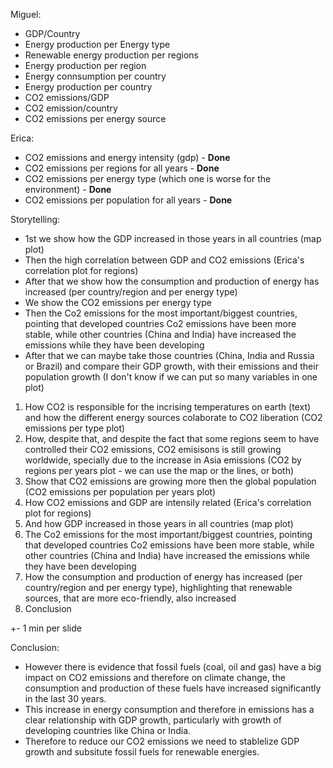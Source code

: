 Miguel:
- GDP/Country
- Energy production per Energy type
- Renewable energy production per regions
- Energy production per region
- Energy connsumption per country
- Energy production per country
- CO2 emissions/GDP
- CO2 emission/country
- CO2 emissions per energy source

Erica:
- CO2 emissions and energy intensity (gdp) - **Done**
- CO2 emissions per regions for all years - **Done**
- CO2 emissions per energy type (which one is worse for the environment) - **Done**
- CO2 emissions per population for all years - **Done**


Storytelling:
- 1st we show how the GDP increased in those years in all countries (map plot)
- Then the high correlation between GDP and CO2 emissions (Erica's correlation plot for regions)
- After that we show how the consumption and production of energy has increased (per country/region and per energy type)
- We show the CO2 emissions per energy type
- Then the Co2 emissions for the most important/biggest countries, pointing that developed countries Co2 emissions have been more stable, while other countries (China and India) have increased the emissions while they have been developing
- After that we can maybe take those countries (China, India and Russia or Brazil) and compare their GDP growth, with their emissions and their population growth (I don't know if we can put so many variables in one plot)


1) How CO2 is responsible for the incrising temperatures on earth (text) and how the different energy sources colaborate to CO2 liberation (CO2 emissions per type plot)
2) How, despite that, and despite the fact that some regions seem to have controlled their CO2 emissions, CO2 emisisons is still growing worldwide, specially due to the increase in Asia emissions (CO2 by regions per years plot - we can use the map or the lines, or both)
3) Show that CO2 emissions are growing more then the global population (CO2 emissions per population per years plot)
4) How CO2 emissions and GDP are intensily related (Erica's correlation plot for regions)
5) And how GDP increased in those years in all countries (map plot)
6) The Co2 emissions for the most important/biggest countries, pointing that developed countries Co2 emissions have been more stable, while other countries (China and India) have increased the emissions while they have been developing
7) How the consumption and production of energy has increased (per country/region and per energy type), highlighting that renewable sources, that are more eco-friendly, also increased
8) Conclusion


+- 1 min per slide

Conclusion:
- However there is evidence that fossil fuels (coal, oil and gas) have a big impact on CO2 emissions and therefore on climate change, the consumption and production of these fuels have increased significantly in the last 30 years. 
- This increase in energy consumption and therefore in emissions has a clear relationship with GDP growth, particularly with growth of developing countries like China or India.
- Therefore to reduce our CO2 emissions we need to stablelize GDP growth and subsitute fossil fuels for renewable energies.